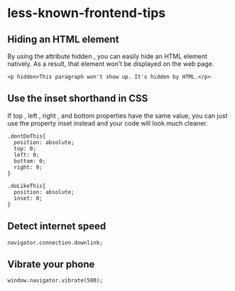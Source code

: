 # less-known-frontend-tips

## Hiding an HTML element 
By using the attribute hidden , you can easily hide an HTML element natively. As a result, that element won’t be displayed on the web page.

```<p hidden>This paragraph won't show up. It's hidden by HTML.</p>```

## Use the inset shorthand in CSS
If top , left , right , and bottom properties have the same value, you can just use the property inset instead and your code will look much cleaner.

```
.dontDoThis{
  position: absolute;
  top: 0;
  left: 0;
  bottom: 0;
  right: 0;
}

.doLikeThis{
  position: absolute;
  inset: 0;
}
```

## Detect internet speed
```navigator.connection.downlink;```

## Vibrate your phone

```window.navigator.vibrate(500);```

